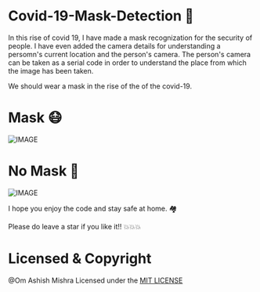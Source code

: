 # Covid-19-Mask-Detection 🤧

In this rise of covid 19, I have made a mask recognization for the security of people. I have even added the camera details for understanding a persomn's current location and the person's camera. The person's camera can be taken as a serial code in order to understand the place from which the image has been taken.

We should wear a mask in the rise of the of the covid-19.

# Mask 😷
![IMAGE](https://user-images.githubusercontent.com/23039235/80299529-c4913300-87b2-11ea-9471-3ab2e6b3a6ce.JPG)

# No Mask 🤢
![IMAGE](https://user-images.githubusercontent.com/23039235/80299533-c9ee7d80-87b2-11ea-965c-2fdd5b51e6a2.JPG)

I hope you enjoy the code and stay safe at home. 🏘

Please do leave a star if you like it!! 💥💥💥

# Licensed & Copyright
@Om Ashish Mishra
Licensed under the [MIT LICENSE](LICENSE)
